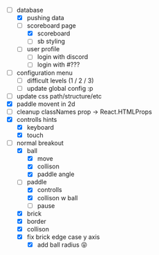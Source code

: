 - [ ] database
  - [x] pushing data
  - [ ] scoreboard page
    - [x] scoreboard
    - [ ] sb styling
  - [ ] user profile
    - [ ] login with discord
    - [ ] login with #???
- [ ] configuration menu
  - [ ] difficult levels (1 / 2 / 3)
  - [ ] update global config :p
- [ ] update css path/structure/etc
- [x] paddle movent in 2d
- [ ] cleanup classNames prop -> React.HTMLProps<HTMLDivElement>
- [x] controlls hints
  - [x] keyboard
  - [x] touch
- [ ] normal breakout
  - [x] ball
    - [x] move
    - [x] collison
    - [x] paddle angle
  - [ ] paddle
    - [x] controlls
    - [x] collison w ball
    - [ ] pause
  - [x] brick
  - [x] border
  - [x] collison
  - [x] fix brick edge case y axis
    - [x] add ball radius 😝
